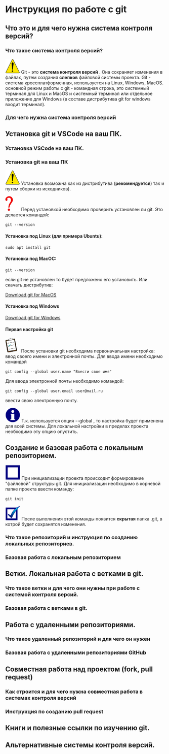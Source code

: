 # Инструкция по работе с git

## Что это и для чего нужна система контроля версий?

### Что такое система контроля версий?

![attention](./img/A!.png) Git - это **система контроля версий** . Она сохраняет изменения в файлах, путем создания **слепков** файловой системы проекта. 
Git - система кроссплатформенная, используется на Linux, Windows, MacOS. основной режим работы с git  - командная строка, это системный терминал для Linux и MacOS и системный терминал или отдельное приложение для Windows (в составе  дистрибутива git for windows входит терминал).


### Для чего нужна система контроля версий

## Установка git и VSCode на ваш ПК.

### Установка VSCode на ваш ПК.

### Установка git на ваш ПК

![attention](./img/A!.png) 
Установка возможна как из дистрибутива (**рекомендуется**) так и путем сборки из исходников). 

![question](./img/q.png) Перед установкой необходимо проверить установлен ли git. Это делается командой:

```
git --version 
```


#### Установка под Linux (для примера Ubuntu):
```
sudo apt install git
```

#### Установка под MacOC:
```
git --version
```
 если git не установлен то будет предложено его установить. Или скачать дистрибутив:

[Download git for MacOS](https://gitscm.com/download/mac)

#### Установка под Windows

[Download git for Windows](https://git-scm.com/download/win)


#### Первая настройка git

![todo](./img/todo.png) После установки git необходима первоначальная настройка: ввод своего имени и электронной почты. Для ввода имени необходимо командой
```
git config --global user.name "Ввести свое имя"
```
Для ввода электронной почты необходимо командой:
```
git config --global user.email user@mail.ru
```
ввести свою электронную почту.

![info](./img/info.png)
Т.к. используется опция --global , то настройка будет применена для всей системы. Для локальной настройки в пределах проекта необходимо эту опцию опустить.

## Создание и базовая работа с локальным репозиторием.

![V](./img/квадрат.png)
При инициализации проекта происходит формирование "файловой" структуры git. Для инициализации необходимо в корневой папке проекта ввести команду:

```
git init
```
![V](./img/V.png) После выполнения этой  команды появится **скрытая** папка .git, в котрой будет сохранятся изменения.



### Что такое репозиторий и инструкция по созданию локальных репозиториев.

### Базовая работа с локальным репозиторием

## Ветки. Локальная работа с ветками в git.

### Что такое ветки и для чего они нужны при работе с системой контроля версий.

### Базовая работа с ветками в git.

## Работа с удаленными репозиториями.

### Что такое удаленный репозиторий и для чего он нужен

### Базовая работа с удаленными репозиториями GitHub

## Совместная работа над проектом (fork, pull request)

### Как строится и для чего нужна совместная работа в системах контроля версий

### Инструкция по созданию pull request

## Книги и полезные ссылки по изучению git.

## Альтернативные системы контроля версий.
